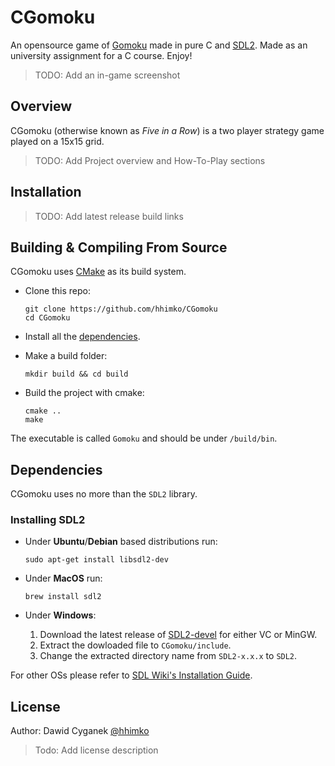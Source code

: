 # CGomoku

An opensource game of [Gomoku] made in pure C and [SDL2]. Made as an university assignment for a C course. Enjoy!
    
> TODO: Add an in-game screenshot


## Overview

CGomoku (otherwise known as *Five in a Row*) is a two player strategy game played on a 15x15 grid. 

> TODO: Add Project overview and How-To-Play sections 


## Installation

> TODO: Add latest release build links

## Building & Compiling From Source

CGomoku uses [CMake] as its build system.

- Clone this repo:
  ```console
  git clone https://github.com/hhimko/CGomoku
  cd CGomoku
  ```

- Install all the [dependencies].

- Make a build folder:
  ```console
  mkdir build && cd build
  ```

- Build the project with cmake:
  ```console
  cmake ..
  make
  ```

The executable is called `Gomoku` and should be under `/build/bin`.


## Dependencies

CGomoku uses no more than the `SDL2` library.

### Installing SDL2
  - Under **Ubuntu**/**Debian** based distributions run: 
    ```console
    sudo apt-get install libsdl2-dev
    ```

  - Under **MacOS** run:
    ```console
    brew install sdl2
    ```
    
  - Under **Windows**:
    1. Download the latest release of [SDL2-devel] for either VC or MinGW.
    2. Extract the dowloaded file to `CGomoku/include`.
    3. Change the extracted directory name from `SDL2-x.x.x` to `SDL2`.

  For other OSs please refer to [SDL Wiki's Installation Guide].


## License

Author: Dawid Cyganek [@hhimko]

> Todo: Add license description




[Gomoku]: https://en.wikipedia.org/wiki/Gomoku
[SDL2]: https://www.libsdl.org/
[SDL Wiki's Installation Guide]: https://wiki.libsdl.org/Installation
[CMake]: https://cmake.org/
[SDL2-devel]: https://github.com/libsdl-org/SDL/releases
[dependencies]: #dependencies
[@hhimko]: https://github.com/hhimko
